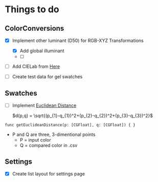 # Things to do

## ColorConversions
- [x] Implement other luminant (D50) for RGB-XYZ Transformations
    - [x] Add global illuminant
    - [ ] 
- [ ] Add CIELab from [Here](http://www.brucelindbloom.com/index.html) 
- [ ] Create test data for gel swatches


## Swatches
- [ ] Implement [Euclidean Distance](https://en.wikipedia.org/wiki/Euclidean_distance#Higher_dimensions)
  
  $d(p,q) = \sqrt{(p_{1}-q_{1})^2+(p_{2}-q_{2})^2+(p_{3}-q_{3})^2}$
  
`func getEuclideanDistance(p: [CGFloat], q: [CGFloat]) { }`

  - P and Q are three, 3-dimentional points
      - P = input color
      - Q = compared color in .csv

## Settings
- [x] Create list layout for settings page     